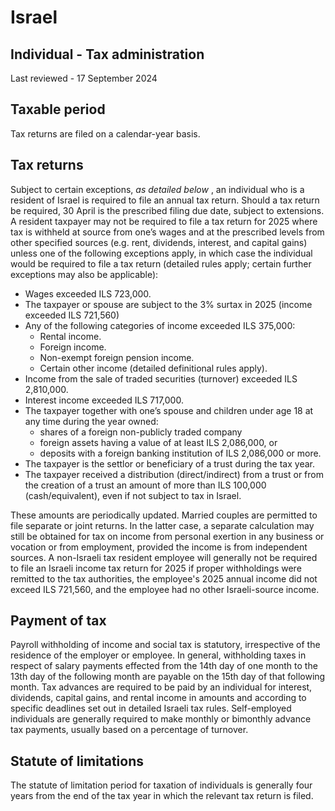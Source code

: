 # Israel
## Individual - Tax administration
Last reviewed - 17 September 2024
## Taxable period
Tax returns are filed on a calendar-year basis.
## Tax returns
Subject to certain exceptions, _as detailed below_ , an individual who is a resident of Israel is required to file an annual tax return. Should a tax return be required, 30 April is the prescribed filing due date, subject to extensions.
A resident taxpayer may not be required to file a tax return for 2025 where tax is withheld at source from one’s wages and at the prescribed levels from other specified sources (e.g. rent, dividends, interest, and capital gains) unless one of the following exceptions apply, in which case the individual would be required to file a tax return (detailed rules apply; certain further exceptions may also be applicable):
  * Wages exceeded ILS 723,000.
  * The taxpayer or spouse are subject to the 3% surtax in 2025 (income exceeded ILS 721,560)
  * Any of the following categories of income exceeded ILS 375,000: 
    * Rental income.
    * Foreign income.
    * Non-exempt foreign pension income.
    * Certain other income (detailed definitional rules apply).
  * Income from the sale of traded securities (turnover) exceeded ILS 2,810,000.
  * Interest income exceeded ILS 717,000.
  * The taxpayer together with one’s spouse and children under age 18 at any time during the year owned: 
    * shares of a foreign non-publicly traded company
    * foreign assets having a value of at least ILS 2,086,000, or
    * deposits with a foreign banking institution of ILS 2,086,000 or more.
  * The taxpayer is the settlor or beneficiary of a trust during the tax year.
  * The taxpayer received a distribution (direct/indirect) from a trust or from the creation of a trust an amount of more than ILS 100,000 (cash/equivalent), even if not subject to tax in Israel.


These amounts are periodically updated.
Married couples are permitted to file separate or joint returns. In the latter case, a separate calculation may still be obtained for tax on income from personal exertion in any business or vocation or from employment, provided the income is from independent sources.
A non-Israeli tax resident employee will generally not be required to file an Israeli income tax return for 2025 if proper withholdings were remitted to the tax authorities, the employee's 2025 annual income did not exceed ILS 721,560, and the employee had no other Israeli-source income.
## Payment of tax
Payroll withholding of income and social tax is statutory, irrespective of the residence of the employer or employee. In general, withholding taxes in respect of salary payments effected from the 14th day of one month to the 13th day of the following month are payable on the 15th day of that following month.
Tax advances are required to be paid by an individual for interest, dividends, capital gains, and rental income in amounts and according to specific deadlines set out in detailed Israeli tax rules.
Self-employed individuals are generally required to make monthly or bimonthly advance tax payments, usually based on a percentage of turnover.
## Statute of limitations
The statute of limitation period for taxation of individuals is generally four years from the end of the tax year in which the relevant tax return is filed.
